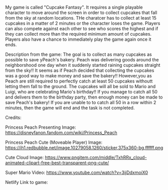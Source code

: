 My game is called "Cupcake Fantasy". It requires a single playable character to move around the screen in order to collect cupcakes that fall from the sky at random locations. THe charatcer has to collect at least 15 cupcakes in a matter of 2 minutes or the character loses the game. Players can also compete against each other to see who scores the highest and if they can collect more than the required minimum amount of cupcakes. Players also have a chance to immediately play the game again once it ends.

Description from the game: The goal is to collect as many cupcakes as possible to save yPeach's bakery. Peach was delivering goods around the neighborshood one day when it suddenly started raining cupcakes straight from the sky!! It seems as if Peach decided that collecting the cupcakes was a good way to make money and save the bakery!! However,you as Peach are still required to perfectly catch at least 50 cupcakes withoutt letting them fall to the ground. The cupcakes will all be sold to Mario and Luigi, who are celebrating Mario's birthday!! If you manage to catch all 50 and delivers them to the birthday party, then enough money can be made to save Peach's bakery! If you are unable to to catch all 50 in a row within 2 minutes, then the game will end and the task is not completed.

Credits:

Princess Peach Presenting Image: https://disneyfanon.fandom.com/wiki/Princess_Peach

Princess Peach Cute (Moveable Player) Image: https://ih1.redbubble.net/image.10279058.1260/sticker,375x360-bg,ffffff.png

Cute Cloud Image: https://www.pngitem.com/middle/TxhRRx_cloud-animated-clipart-free-best-transparent-png-cute/

Super Mario Video: https://www.youtube.com/watch?v=3ijDdxmoiX0

Netlify Link to game: 
